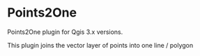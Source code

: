 # Points2One
Points2One plugin for Qgis 3.x versions.

This plugin joins the vector layer of points into one line / polygon
